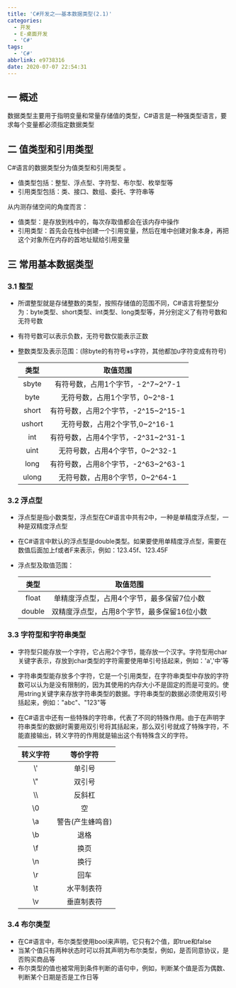 ```yaml
---
title: 'C#开发之——基本数据类型(2.1)'
categories:
  - 开发
  - E-桌面开发
  - 'C#'
tags:
  - 'C#'
abbrlink: e9738316
date: 2020-07-07 22:54:31
---
```

## 一 概述

数据类型主要用于指明变量和常量存储值的类型，C#语言是一种强类型语言，要求每个变量都必须指定数据类型

<!--more-->

## 二 值类型和引用类型

C#语言的数据类型分为值类型和引用类型 。  

* 值类型包括：整型、浮点型、字符型、布尔型、枚举型等
* 引用类型包括：类、接口、数组、委托、字符串等

从内测存储空间的角度而言：

* 值类型：是存放到栈中的，每次存取值都会在该内存中操作
* 引用类型：首先会在栈中创建一个引用变量，然后在堆中创建对象本身，再把这个对象所在内存的首地址赋给引用变量

## 三 常用基本数据类型

### 3.1 整型

* 所谓整型就是存储整数的类型，按照存储值的范围不同，C#语言将整型分为：byte类型、short类型、int类型、long类型等，并分别定义了有符号数和无符号数

* 有符号数可以表示负数，无符号数仅能表示正数

* 整数类型及表示范围：(除byte的有符号+s字符，其他都加u字符变成有符号)

  |  类型  |              取值范围               |
  | :----: | :---------------------------------: |
  | sbyte  |  有符号数，占用1个字节，-2^7~2^7-1  |
  |  byte  |   无符号数，占用1个字节，0~2^8-1    |
  | short  | 有符号数，占用2个字节，-2^15~2^15-1 |
  | ushort |   无符号数，占用2个字节,0~2^16-1    |
  |  int   | 有符号数，占用4个字节，-2^31~2^31-1 |
  |  uint  |   无符号数，占用4个字节，0~2^32-1   |
  |  long  | 有符号数，占用8个字节，-2^63~2^63-1 |
  | ulong  |   无符号数，占用8个字节，0~2^64-1   |

### 3.2 浮点型

* 浮点型是指小数类型，浮点型在C#语言中共有2中，一种是单精度浮点型，一种是双精度浮点型

* 在C#语言中默认的浮点型是double类型。如果要使用单精度浮点型，需要在数值后面加上f或者F来表示，例如：123.45f、123.45F

* 浮点型及取值范围：

  |  类型  |                  取值范围                   |
  | :----: | :-----------------------------------------: |
  | float  | 单精度浮点型，占用4个字节，最多保留7位小数  |
  | double | 双精度浮点型，占用8个字节，最多保留16位小数 |

### 3.3 字符型和字符串类型

* 字符型只能存放一个字符，它占用2个字节，能存放一个汉字。字符型用char关键字表示，存放到char类型的字符需要使用单引号括起来，例如：'a','中'等

* 字符串类型能存放多个字符，它是一个引用类型，在字符串类型中存放的字符数可以认为是没有限制的，因为其使用的内存大小不是固定的而是可变的。使用string关键字来存放字符串类型的数据。字符串类型的数据必须使用双引号括起来，例如："abc"、"123"等

* 在C#语言中还有一些特殊的字符串，代表了不同的特殊作用。由于在声明字符串类型的数据时需要用双引号将其括起来，那么双引号就成了特殊字符，不能直接输出，转义字符的作用就是输出这个有特殊含义的字符。

  | 转义字符 |     等价字符     |
  | :------: | :--------------: |
  |   \\'    |      单引号      |
  |   \\"    |      双引号      |
  |   \\\\   |      反斜杠      |
  |    \0    |        空        |
  |    \a    | 警告(产生蜂鸣音) |
  |    \b    |       退格       |
  |    \f    |       换页       |
  |    \n    |       换行       |
  |    \r    |       回车       |
  |    \t    |    水平制表符    |
  |    \v    |    垂直制表符    |

### 3.4 布尔类型

* 在C#语言中，布尔类型使用bool来声明，它只有2个值，即true和false
* 当某个值只有两种状态时可以将其声明为布尔类型，例如，是否同意协议，是否购买商品等
* 布尔类型的值也被常用到条件判断的语句中，例如，判断某个值是否为偶数、判断某个日期是否是工作日等


